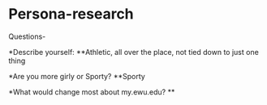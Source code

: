 Persona-research
================

Questions-

*Describe yourself:
**Athletic, all over the place, not tied down to just one thing

*Are you more girly or Sporty?
**Sporty

*What would change most about my.ewu.edu?
**

